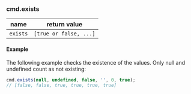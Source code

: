 ### cmd.exists

| name       | return value            |
|------------|-------------------------|
| `exists`   | `[true or false, ...]`  |

#### Example

The following example checks the existence of the values. Only null and undefined count as not existing:

```js
cmd.exists(null, undefined, false, '', 0, true);
// [false, false, true, true, true, true]
```
